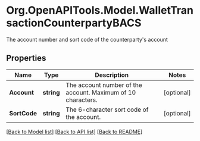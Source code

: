 # Org.OpenAPITools.Model.WalletTransactionCounterpartyBACS
The account number and sort code of the counterparty's account

## Properties

Name | Type | Description | Notes
------------ | ------------- | ------------- | -------------
**Account** | **string** | The account number of the account. Maximum of 10 characters. | [optional] 
**SortCode** | **string** | The 6-character sort code of the account. | [optional] 

[[Back to Model list]](../README.md#documentation-for-models) [[Back to API list]](../README.md#documentation-for-api-endpoints) [[Back to README]](../README.md)

